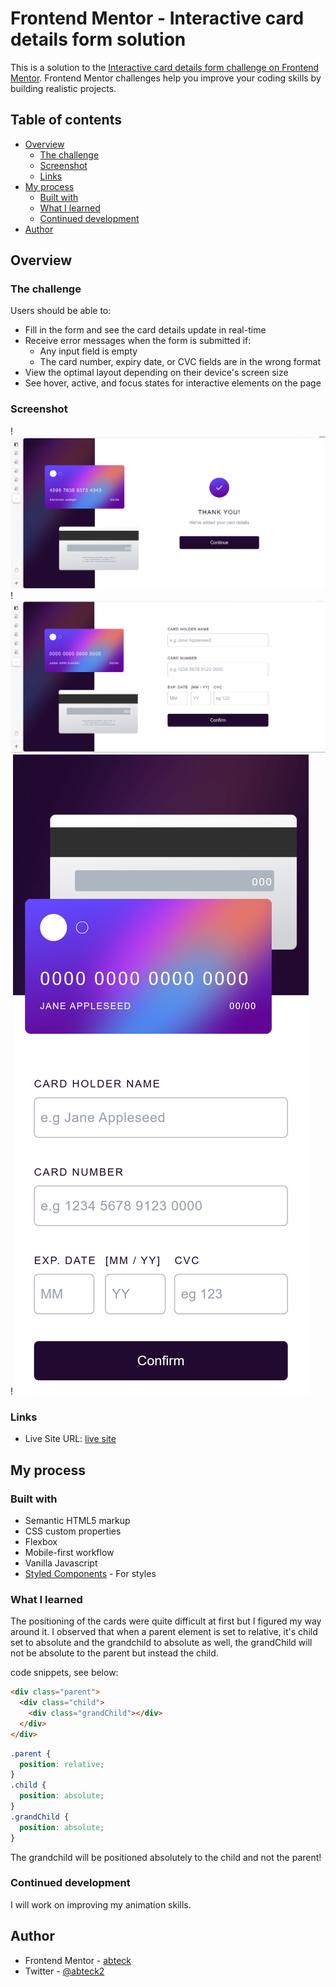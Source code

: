 # Frontend Mentor - Interactive card details form solution

This is a solution to the [Interactive card details form challenge on Frontend Mentor](https://www.frontendmentor.io/challenges/interactive-card-details-form-XpS8cKZDWw). Frontend Mentor challenges help you improve your coding skills by building realistic projects.

## Table of contents

- [Overview](#overview)
  - [The challenge](#the-challenge)
  - [Screenshot](#screenshot)
  - [Links](#links)
- [My process](#my-process)
  - [Built with](#built-with)
  - [What I learned](#what-i-learned)
  - [Continued development](#continued-development)
- [Author](#author)

## Overview

### The challenge

Users should be able to:

- Fill in the form and see the card details update in real-time
- Receive error messages when the form is submitted if:
  - Any input field is empty
  - The card number, expiry date, or CVC fields are in the wrong format
- View the optimal layout depending on their device's screen size
- See hover, active, and focus states for interactive elements on the page

### Screenshot

!<img src="./public/images/interactive-completed.png" alt="desktop-completed"/>
!<img src="./public/images/interactive-desktop.png" alt="desktop-view"/>
!<img src="./public/images/interactive-mobile-view.png" alt="mobile-view"/>

### Links

- Live Site URL: [live site](https://your-live-site-url.com)

## My process

### Built with

- Semantic HTML5 markup
- CSS custom properties
- Flexbox
- Mobile-first workflow
- Vanilla Javascript
- [Styled Components](https://www.tailwindcss.com/) - For styles

### What I learned

The positioning of the cards were quite difficult at first but I figured my way around it. I observed that when a parent element is set to relative, it's child set to absolute and the grandchild to absolute as well, the grandChild will not be absolute to the parent but instead the child.

code snippets, see below:

```html
<div class="parent">
  <div class="child">
    <div class="grandChild"></div>
  </div>
</div>
```

```css
.parent {
  position: relative;
}
.child {
  position: absolute;
}
.grandChild {
  position: absolute;
}
```

The grandchild will be positioned absolutely to the child and not the parent!

### Continued development

I will work on improving my animation skills.

## Author

- Frontend Mentor - [abteck](https://www.frontendmentor.io/profile/abteck)
- Twitter - [@abteck2](https://www.twitter.com/abteck2)
